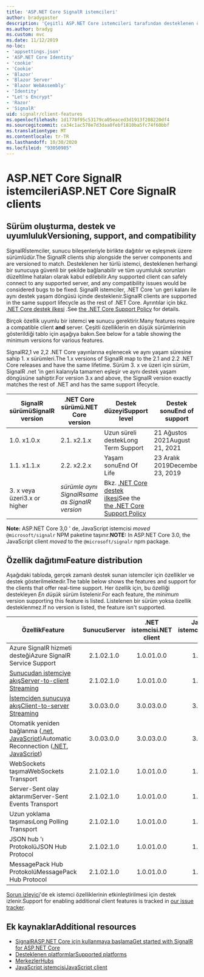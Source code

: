 ```yaml
---
title: 'ASP.NET Core SignalR istemcileri'
author: bradygaster
description: 'Çeşitli ASP.NET Core istemcileri tarafından desteklenen özellikleri öğrenin SignalR .'
ms.author: bradyg
ms.custom: mvc
ms.date: 11/12/2019
no-loc:
- 'appsettings.json'
- 'ASP.NET Core Identity'
- 'cookie'
- 'Cookie'
- 'Blazor'
- 'Blazor Server'
- 'Blazor WebAssembly'
- 'Identity'
- "Let's Encrypt"
- 'Razor'
- 'SignalR'
uid: signalr/client-features
ms.openlocfilehash: 1d1778f95c53179ca05eaced3d1913f208220df4
ms.sourcegitcommit: ca34c1ac578e7d3daa0febf1810ba5fc74f60bbf
ms.translationtype: MT
ms.contentlocale: tr-TR
ms.lasthandoff: 10/30/2020
ms.locfileid: "93050985"
---
```

# <a name="aspnet-core-no-locsignalr-clients"></a><span data-ttu-id="6db36-103">ASP.NET Core SignalR istemcileri</span><span class="sxs-lookup"><span data-stu-id="6db36-103">ASP.NET Core SignalR clients</span></span>

## <a name="versioning-support-and-compatibility"></a><span data-ttu-id="6db36-104">Sürüm oluşturma, destek ve uyumluluk</span><span class="sxs-lookup"><span data-stu-id="6db36-104">Versioning, support, and compatibility</span></span>

<span data-ttu-id="6db36-105">SignalRİstemciler, sunucu bileşenleriyle birlikte dağıtılır ve eşleşmek üzere sürümlüdür.</span><span class="sxs-lookup"><span data-stu-id="6db36-105">The SignalR clients ship alongside the server components and are versioned to match.</span></span> <span data-ttu-id="6db36-106">Desteklenen her türlü istemci, desteklenen herhangi bir sunucuya güvenli bir şekilde bağlanabilir ve tüm uyumluluk sorunları düzeltilme hataları olarak kabul edilebilir.</span><span class="sxs-lookup"><span data-stu-id="6db36-106">Any supported client can safely connect to any supported server, and any compatibility issues would be considered bugs to be fixed.</span></span> <span data-ttu-id="6db36-107">SignalR istemciler, .NET Core 'un geri kalanı ile aynı destek yaşam döngüsü içinde desteklenir.</span><span class="sxs-lookup"><span data-stu-id="6db36-107">SignalR clients are supported in the same support lifecycle as the rest of .NET Core.</span></span> <span data-ttu-id="6db36-108">Ayrıntılar için bkz. [.NET Core destek ilkesi](https://dotnet.microsoft.com/platform/support/policy/dotnet-core) .</span><span class="sxs-lookup"><span data-stu-id="6db36-108">See [the .NET Core Support Policy](https://dotnet.microsoft.com/platform/support/policy/dotnet-core) for details.</span></span>

<span data-ttu-id="6db36-109">Birçok özellik uyumlu bir istemci **ve** sunucu gerektirir.</span><span class="sxs-lookup"><span data-stu-id="6db36-109">Many features require a compatible client **and** server.</span></span> <span data-ttu-id="6db36-110">Çeşitli özelliklerin en düşük sürümlerinin gösterildiği tablo için aşağıya bakın.</span><span class="sxs-lookup"><span data-stu-id="6db36-110">See below for a table showing the minimum versions for various features.</span></span>

<span data-ttu-id="6db36-111">SignalR2,1 ve 2,2 .NET Core yayınlarına eşlenecek ve aynı yaşam süresine sahip 1. x sürümleri.</span><span class="sxs-lookup"><span data-stu-id="6db36-111">The 1.x versions of SignalR map to the 2.1 and 2.2 .NET Core releases and have the same lifetime.</span></span> <span data-ttu-id="6db36-112">Sürüm 3. x ve üzeri için sürüm, SignalR .net 'in geri kalanıyla tamamen eşleşir ve aynı destek yaşam döngüsüne sahiptir.</span><span class="sxs-lookup"><span data-stu-id="6db36-112">For version 3.x and above, the SignalR version exactly matches the rest of .NET and has the same support lifecycle.</span></span>

| <span data-ttu-id="6db36-113">SignalR sürümü</span><span class="sxs-lookup"><span data-stu-id="6db36-113">SignalR version</span></span> | <span data-ttu-id="6db36-114">.NET Core sürümü</span><span class="sxs-lookup"><span data-stu-id="6db36-114">.NET Core version</span></span> | <span data-ttu-id="6db36-115">Destek düzeyi</span><span class="sxs-lookup"><span data-stu-id="6db36-115">Support level</span></span> | <span data-ttu-id="6db36-116">Destek sonu</span><span class="sxs-lookup"><span data-stu-id="6db36-116">End of support</span></span> |
| - | - | - | - |
| <span data-ttu-id="6db36-117">1.0. x</span><span class="sxs-lookup"><span data-stu-id="6db36-117">1.0.x</span></span> | <span data-ttu-id="6db36-118">2.1. x</span><span class="sxs-lookup"><span data-stu-id="6db36-118">2.1.x</span></span> | <span data-ttu-id="6db36-119">Uzun süreli destek</span><span class="sxs-lookup"><span data-stu-id="6db36-119">Long Term Support</span></span> | <span data-ttu-id="6db36-120">21 Ağustos 2021</span><span class="sxs-lookup"><span data-stu-id="6db36-120">August 21, 2021</span></span> |
| <span data-ttu-id="6db36-121">1.1. x</span><span class="sxs-lookup"><span data-stu-id="6db36-121">1.1.x</span></span> | <span data-ttu-id="6db36-122">2.2. x</span><span class="sxs-lookup"><span data-stu-id="6db36-122">2.2.x</span></span> | <span data-ttu-id="6db36-123">Yaşam sonu</span><span class="sxs-lookup"><span data-stu-id="6db36-123">End Of Life</span></span> | <span data-ttu-id="6db36-124">23 Aralık 2019</span><span class="sxs-lookup"><span data-stu-id="6db36-124">December 23, 2019</span></span> |
| <span data-ttu-id="6db36-125">3. x veya üzeri</span><span class="sxs-lookup"><span data-stu-id="6db36-125">3.x or higher</span></span> | <span data-ttu-id="6db36-126">*sürümle aynı SignalR*</span><span class="sxs-lookup"><span data-stu-id="6db36-126">*same as SignalR version*</span></span> | <span data-ttu-id="6db36-127">Bkz. [.NET Core destek ilkesi](https://dotnet.microsoft.com/platform/support/policy/dotnet-core)</span><span class="sxs-lookup"><span data-stu-id="6db36-127">See the [the .NET Core Support Policy](https://dotnet.microsoft.com/platform/support/policy/dotnet-core)</span></span> |

<span data-ttu-id="6db36-128">**Note:** ASP.NET Core 3,0 ' de, JavaScript istemcisi *moved* `@microsoft/signalr` NPM paketine taşınır.</span><span class="sxs-lookup"><span data-stu-id="6db36-128">**NOTE:** In ASP.NET Core 3.0, the JavaScript client *moved* to the `@microsoft/signalr` npm package.</span></span>

## <a name="feature-distribution"></a><span data-ttu-id="6db36-129">Özellik dağıtımı</span><span class="sxs-lookup"><span data-stu-id="6db36-129">Feature distribution</span></span>

<span data-ttu-id="6db36-130">Aşağıdaki tabloda, gerçek zamanlı destek sunan istemciler için özellikler ve destek gösterilmektedir.</span><span class="sxs-lookup"><span data-stu-id="6db36-130">The table below shows the features and support for the clients that offer real-time support.</span></span> <span data-ttu-id="6db36-131">Her özellik için, bu özelliği destekleyen *En düşük* sürüm listelenir.</span><span class="sxs-lookup"><span data-stu-id="6db36-131">For each feature, the *minimum* version supporting this feature is listed.</span></span> <span data-ttu-id="6db36-132">Listelenen bir sürüm yoksa özellik desteklenmez.</span><span class="sxs-lookup"><span data-stu-id="6db36-132">If no version is listed, the feature isn't supported.</span></span>

| <span data-ttu-id="6db36-133">Özellik</span><span class="sxs-lookup"><span data-stu-id="6db36-133">Feature</span></span> | <span data-ttu-id="6db36-134">Sunucu</span><span class="sxs-lookup"><span data-stu-id="6db36-134">Server</span></span> | <span data-ttu-id="6db36-135">.NET istemcisi</span><span class="sxs-lookup"><span data-stu-id="6db36-135">.NET client</span></span> | <span data-ttu-id="6db36-136">JavaScript istemcisi</span><span class="sxs-lookup"><span data-stu-id="6db36-136">JavaScript client</span></span> | <span data-ttu-id="6db36-137">Java istemcisi</span><span class="sxs-lookup"><span data-stu-id="6db36-137">Java client</span></span> |
| ---- | :-: | :-: | :-: | :-: |
| <span data-ttu-id="6db36-138">Azure SignalR hizmeti desteği</span><span class="sxs-lookup"><span data-stu-id="6db36-138">Azure SignalR Service Support</span></span> |<span data-ttu-id="6db36-139">2.1.0</span><span class="sxs-lookup"><span data-stu-id="6db36-139">2.1.0</span></span>|<span data-ttu-id="6db36-140">1.0.0</span><span class="sxs-lookup"><span data-stu-id="6db36-140">1.0.0</span></span>|<span data-ttu-id="6db36-141">1.0.0</span><span class="sxs-lookup"><span data-stu-id="6db36-141">1.0.0</span></span>|<span data-ttu-id="6db36-142">1.0.0</span><span class="sxs-lookup"><span data-stu-id="6db36-142">1.0.0</span></span>|
| [<span data-ttu-id="6db36-143">Sunucudan istemciye akış</span><span class="sxs-lookup"><span data-stu-id="6db36-143">Server-to-client Streaming</span></span>](xref:signalr/streaming)          |<span data-ttu-id="6db36-144">2.1.0</span><span class="sxs-lookup"><span data-stu-id="6db36-144">2.1.0</span></span>|<span data-ttu-id="6db36-145">1.0.0</span><span class="sxs-lookup"><span data-stu-id="6db36-145">1.0.0</span></span>|<span data-ttu-id="6db36-146">1.0.0</span><span class="sxs-lookup"><span data-stu-id="6db36-146">1.0.0</span></span>|<span data-ttu-id="6db36-147">1.0.0</span><span class="sxs-lookup"><span data-stu-id="6db36-147">1.0.0</span></span>|
| [<span data-ttu-id="6db36-148">İstemciden sunucuya akış</span><span class="sxs-lookup"><span data-stu-id="6db36-148">Client-to-server Streaming</span></span>](xref:signalr/streaming)          |<span data-ttu-id="6db36-149">3.0.0</span><span class="sxs-lookup"><span data-stu-id="6db36-149">3.0.0</span></span>|<span data-ttu-id="6db36-150">3.0.0</span><span class="sxs-lookup"><span data-stu-id="6db36-150">3.0.0</span></span>|<span data-ttu-id="6db36-151">3.0.0</span><span class="sxs-lookup"><span data-stu-id="6db36-151">3.0.0</span></span>|<span data-ttu-id="6db36-152">3.0.0</span><span class="sxs-lookup"><span data-stu-id="6db36-152">3.0.0</span></span>|
| <span data-ttu-id="6db36-153">Otomatik yeniden bağlanma ([.net](./dotnet-client.md?tabs=visual-studio&view=aspnetcore-3.0#handle-lost-connection), [JavaScript](./javascript-client.md?view=aspnetcore-3.0#reconnect-clients))</span><span class="sxs-lookup"><span data-stu-id="6db36-153">Automatic Reconnection ([.NET](./dotnet-client.md?tabs=visual-studio&view=aspnetcore-3.0#handle-lost-connection), [JavaScript](./javascript-client.md?view=aspnetcore-3.0#reconnect-clients))</span></span>          |<span data-ttu-id="6db36-154">3.0.0</span><span class="sxs-lookup"><span data-stu-id="6db36-154">3.0.0</span></span>|<span data-ttu-id="6db36-155">3.0.0</span><span class="sxs-lookup"><span data-stu-id="6db36-155">3.0.0</span></span>|<span data-ttu-id="6db36-156">3.0.0</span><span class="sxs-lookup"><span data-stu-id="6db36-156">3.0.0</span></span>|❌|
| <span data-ttu-id="6db36-157">WebSockets taşıma</span><span class="sxs-lookup"><span data-stu-id="6db36-157">WebSockets Transport</span></span> |<span data-ttu-id="6db36-158">2.1.0</span><span class="sxs-lookup"><span data-stu-id="6db36-158">2.1.0</span></span>|<span data-ttu-id="6db36-159">1.0.0</span><span class="sxs-lookup"><span data-stu-id="6db36-159">1.0.0</span></span>|<span data-ttu-id="6db36-160">1.0.0</span><span class="sxs-lookup"><span data-stu-id="6db36-160">1.0.0</span></span>|<span data-ttu-id="6db36-161">1.0.0</span><span class="sxs-lookup"><span data-stu-id="6db36-161">1.0.0</span></span>|
| <span data-ttu-id="6db36-162">Server-Sent olay aktarımı</span><span class="sxs-lookup"><span data-stu-id="6db36-162">Server-Sent Events Transport</span></span> |<span data-ttu-id="6db36-163">2.1.0</span><span class="sxs-lookup"><span data-stu-id="6db36-163">2.1.0</span></span>|<span data-ttu-id="6db36-164">1.0.0</span><span class="sxs-lookup"><span data-stu-id="6db36-164">1.0.0</span></span>|<span data-ttu-id="6db36-165">1.0.0</span><span class="sxs-lookup"><span data-stu-id="6db36-165">1.0.0</span></span>|❌|
| <span data-ttu-id="6db36-166">Uzun yoklama taşıması</span><span class="sxs-lookup"><span data-stu-id="6db36-166">Long Polling Transport</span></span> |<span data-ttu-id="6db36-167">2.1.0</span><span class="sxs-lookup"><span data-stu-id="6db36-167">2.1.0</span></span>|<span data-ttu-id="6db36-168">1.0.0</span><span class="sxs-lookup"><span data-stu-id="6db36-168">1.0.0</span></span>|<span data-ttu-id="6db36-169">1.0.0</span><span class="sxs-lookup"><span data-stu-id="6db36-169">1.0.0</span></span>|<span data-ttu-id="6db36-170">3.0.0</span><span class="sxs-lookup"><span data-stu-id="6db36-170">3.0.0</span></span>|
| <span data-ttu-id="6db36-171">JSON hub 'ı Protokolü</span><span class="sxs-lookup"><span data-stu-id="6db36-171">JSON Hub Protocol</span></span> |<span data-ttu-id="6db36-172">2.1.0</span><span class="sxs-lookup"><span data-stu-id="6db36-172">2.1.0</span></span>|<span data-ttu-id="6db36-173">1.0.0</span><span class="sxs-lookup"><span data-stu-id="6db36-173">1.0.0</span></span>|<span data-ttu-id="6db36-174">1.0.0</span><span class="sxs-lookup"><span data-stu-id="6db36-174">1.0.0</span></span>|<span data-ttu-id="6db36-175">1.0.0</span><span class="sxs-lookup"><span data-stu-id="6db36-175">1.0.0</span></span>|
| <span data-ttu-id="6db36-176">MessagePack Hub Protokolü</span><span class="sxs-lookup"><span data-stu-id="6db36-176">MessagePack Hub Protocol</span></span> |<span data-ttu-id="6db36-177">2.1.0</span><span class="sxs-lookup"><span data-stu-id="6db36-177">2.1.0</span></span>|<span data-ttu-id="6db36-178">1.0.0</span><span class="sxs-lookup"><span data-stu-id="6db36-178">1.0.0</span></span>|<span data-ttu-id="6db36-179">1.0.0</span><span class="sxs-lookup"><span data-stu-id="6db36-179">1.0.0</span></span>|❌|

<span data-ttu-id="6db36-180">[Sorun izleyici](https://github.com/dotnet/AspNetCore/issues)'de ek istemci özelliklerinin etkinleştirilmesi için destek izlenir.</span><span class="sxs-lookup"><span data-stu-id="6db36-180">Support for enabling additional client features is tracked in [our issue tracker](https://github.com/dotnet/AspNetCore/issues).</span></span>

## <a name="additional-resources"></a><span data-ttu-id="6db36-181">Ek kaynaklar</span><span class="sxs-lookup"><span data-stu-id="6db36-181">Additional resources</span></span>

* [<span data-ttu-id="6db36-182">SignalRASP.NET Core için kullanmaya başlama</span><span class="sxs-lookup"><span data-stu-id="6db36-182">Get started with SignalR for ASP.NET Core</span></span>](xref:tutorials/signalr)
* [<span data-ttu-id="6db36-183">Desteklenen platformlar</span><span class="sxs-lookup"><span data-stu-id="6db36-183">Supported platforms</span></span>](xref:signalr/supported-platforms)
* [<span data-ttu-id="6db36-184">Merkezler</span><span class="sxs-lookup"><span data-stu-id="6db36-184">Hubs</span></span>](xref:signalr/hubs)
* [<span data-ttu-id="6db36-185">JavaScript istemcisi</span><span class="sxs-lookup"><span data-stu-id="6db36-185">JavaScript client</span></span>](xref:signalr/javascript-client)